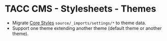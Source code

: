 # TACC CMS - Stylesheets - Themes

- Migrate [Core Styles] `source/_imports/settings/*` to theme data.
- Support one theme extending another theme (default theme or another theme).

[Core Styles]: https://github.com/tacc-wbomar/Core-Styles
